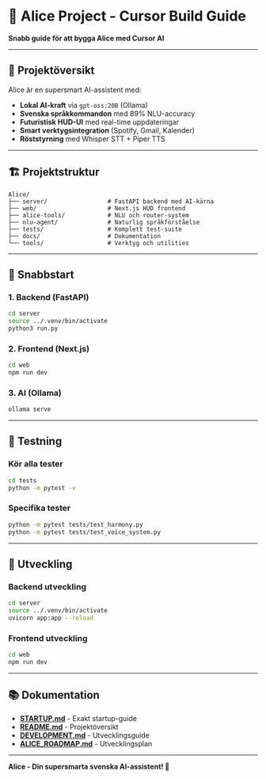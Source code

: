 # 🚀 Alice Project - Cursor Build Guide

**Snabb guide för att bygga Alice med Cursor AI**

---

## 🎯 **Projektöversikt**

Alice är en supersmart AI-assistent med:
- **Lokal AI-kraft** via `gpt-oss:20B` (Ollama)
- **Svenska språkkommandon** med 89% NLU-accuracy
- **Futuristisk HUD-UI** med real-time uppdateringar
- **Smart verktygsintegration** (Spotify, Gmail, Kalender)
- **Röststyrning** med Whisper STT + Piper TTS

---

## 🏗️ **Projektstruktur**

```
Alice/
├── server/                 # FastAPI backend med AI-kärna
├── web/                    # Next.js HUD frontend
├── alice-tools/            # NLU och router-system
├── nlu-agent/              # Naturlig språkförståelse
├── tests/                  # Komplett test-suite
├── docs/                   # Dokumentation
└── tools/                  # Verktyg och utilities
```

---

## 🚀 **Snabbstart**

### 1. **Backend (FastAPI)**
```bash
cd server
source ../.venv/bin/activate
python3 run.py
```

### 2. **Frontend (Next.js)**
```bash
cd web
npm run dev
```

### 3. **AI (Ollama)**
```bash
ollama serve
```

---

## 🧪 **Testning**

### Kör alla tester
```bash
cd tests
python -m pytest -v
```

### Specifika tester
```bash
python -m pytest tests/test_harmony.py
python -m pytest tests/test_voice_system.py
```

---

## 🔧 **Utveckling**

### Backend utveckling
```bash
cd server
source ../.venv/bin/activate
uvicorn app:app --reload
```

### Frontend utveckling
```bash
cd web
npm run dev
```

---

## 📚 **Dokumentation**

- **[STARTUP.md](STARTUP.md)** - Exakt startup-guide
- **[README.md](README.md)** - Projektöversikt
- **[DEVELOPMENT.md](DEVELOPMENT.md)** - Utvecklingsguide
- **[ALICE_ROADMAP.md](ALICE_ROADMAP.md)** - Utvecklingsplan

---

**Alice - Din supersmarta svenska AI-assistent! 🚀**
